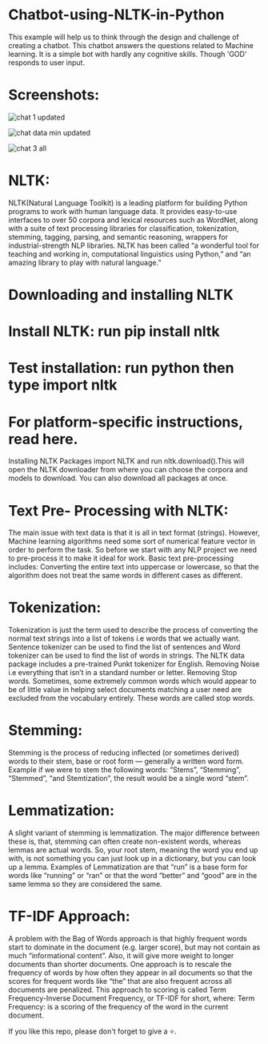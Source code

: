# Chatbot-using-NLTK-in-Python

This example will help us to think through the design and challenge of creating a chatbot. This chatbot answers the questions related to Machine learning.
It is a simple bot with hardly any cognitive skills. Though 'GOD' responds to user input.

# Screenshots:

![chat 1 updated](https://user-images.githubusercontent.com/61036755/85920034-e891f300-b88d-11ea-8086-80ad8d6e30e0.png)

![chat data min updated](https://user-images.githubusercontent.com/61036755/85920037-e9c32000-b88d-11ea-9f35-76007486ad1a.png)

![chat 3 all](https://user-images.githubusercontent.com/61036755/85920039-eb8ce380-b88d-11ea-8462-351bef898199.png)


# NLTK: 
NLTK(Natural Language Toolkit) is a leading platform for building Python programs to work with human language data. It provides easy-to-use interfaces to over 50 corpora and lexical resources such as WordNet, along with a suite of text processing libraries for classification, tokenization, stemming, tagging, parsing, and semantic reasoning, wrappers for industrial-strength NLP libraries.
NLTK has been called “a wonderful tool for teaching and working in, computational linguistics using Python,” and “an amazing library to play with natural language.”

# Downloading and installing NLTK

# Install NLTK: run pip install nltk

# Test installation: run python then type import nltk

# For platform-specific instructions, read here.
Installing NLTK Packages
import NLTK and run nltk.download().This will open the NLTK downloader from where you can choose the corpora and models to download. You can also download all packages at once.

# Text Pre- Processing with NLTK:
The main issue with text data is that it is all in text format (strings). However, Machine learning algorithms need some sort of numerical feature vector in order to perform the task. So before we start with any NLP project we need to pre-process it to make it ideal for work. Basic text pre-processing includes:
Converting the entire text into uppercase or lowercase, so that the algorithm does not treat the same words in different cases as different.

# Tokenization: 
Tokenization is just the term used to describe the process of converting the normal text strings into a list of tokens i.e words that we actually want. Sentence tokenizer can be used to find the list of sentences and Word tokenizer can be used to find the list of words in strings.
The NLTK data package includes a pre-trained Punkt tokenizer for English.
Removing Noise i.e everything that isn’t in a standard number or letter.
Removing Stop words. Sometimes, some extremely common words which would appear to be of little value in helping select documents matching a user need are excluded from the vocabulary entirely. These words are called stop words.

# Stemming: 
Stemming is the process of reducing inflected (or sometimes derived) words to their stem, base or root form — generally a written word form. Example if we were to stem the following words: “Stems”, “Stemming”, “Stemmed”, “and Stemtization”, the result would be a single word “stem”.

# Lemmatization: 
A slight variant of stemming is lemmatization. The major difference between these is, that, stemming can often create non-existent words, whereas lemmas are actual words. So, your root stem, meaning the word you end up with, is not something you can just look up in a dictionary, but you can look up a lemma. Examples of Lemmatization are that “run” is a base form for words like “running” or “ran” or that the word “better” and “good” are in the same lemma so they are considered the same.

# TF-IDF Approach:
A problem with the Bag of Words approach is that highly frequent words start to dominate in the document (e.g. larger score), but may not contain as much “informational content”. Also, it will give more weight to longer documents than shorter documents.
One approach is to rescale the frequency of words by how often they appear in all documents so that the scores for frequent words like “the” that are also frequent across all documents are penalized. This approach to scoring is called Term Frequency-Inverse Document Frequency, or TF-IDF for short, where:
Term Frequency: is a scoring of the frequency of the word in the current document.

If you like this repo, please don't forget to give a ⭐.




